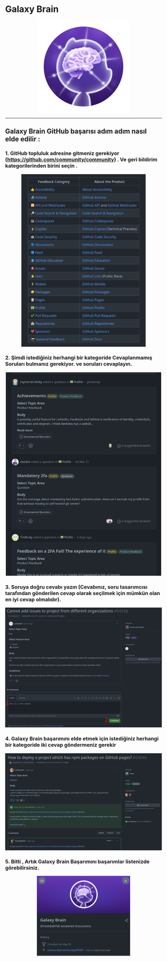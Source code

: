# Galaxy Brain

<div align="center"  >

<img width="296" src="../badges/GalaxyBrain.png" alt="QuickDraw-Pin">
</div>

<hr>

## Galaxy Brain GitHub başarısı adım adım nasıl elde edilir :

### 1. GitHub topluluk adresine gitmeniz gerekiyor (https://github.com/community/community) . Ve geri bildirim kategorilerinden birini seçin .

<div align="center">
<img width="400" src="../img/galaxy-brain/galaxy-step1.png" alt="galaxy-brain-step1.png">
</div>

### 2. Şimdi istediğiniz herhangi bir kategoride Cevaplanmamış Soruları bulmanız gerekiyor. ve soruları cevaplayın.

<div align="center">
<img width="500" src="../img/galaxy-brain/galaxy-step2.png" alt="galaxy-brain-step2.png">
</div>

### 3. Soruya doğru cevabı yazın (Cevabınız, soru tasarımcısı tarafından gönderilen cevap olarak seçilmek için mümkün olan en iyi cevap olmalıdır).

<div align="center">
<img width="700" src="../img/galaxy-brain/galaxy-step3.png" alt="galaxy-brain-step3.png">
</div>



### 4. Galaxy Brain başarımını elde etmek için istediğiniz herhangi bir kategoride iki cevap göndermeniz gerekir  

<div align="center">
<img width="700" src="../img/galaxy-brain/galaxy-step4.png" alt="galaxy-brain-step4.png">
</div>

### 5. Bitti , Artık Galaxy Brain Başarımını başarımlar listenizde görebilirsiniz.

<div align="center">
<img width="300" src="../img/galaxy-brain/galaxy-step5.png" alt="galaxy-brain-finish.png">
</div>
